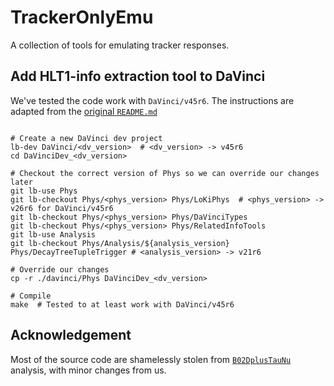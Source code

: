 # TrackerOnlyEmu
A collection of tools for emulating tracker responses.


## Add HLT1-info extraction tool to DaVinci
We've tested the code work with `DaVinci/v45r6`. The instructions are adapted from the
[original `README.md`](https://gitlab.cern.ch/lhcb-slb/B02DplusTauNu/-/blob/master/tuple_production/tuple_tools_src/RelatedInfoTools/README.md)

```shell

# Create a new DaVinci dev project
lb-dev DaVinci/<dv_version>  # <dv_version> -> v45r6
cd DaVinciDev_<dv_version>

# Checkout the correct version of Phys so we can override our changes later
git lb-use Phys
git lb-checkout Phys/<phys_version> Phys/LoKiPhys  # <phys_version> -> v26r6 for DaVinci/v45r6
git lb-checkout Phys/<phys_version> Phys/DaVinciTypes
git lb-checkout Phys/<phys_version> Phys/RelatedInfoTools
git lb-use Analysis
git lb-checkout Phys/Analysis/${analysis_version} Phys/DecayTreeTupleTrigger # <analysis_version> -> v21r6

# Override our changes
cp -r ./davinci/Phys DaVinciDev_<dv_version>

# Compile
make  # Tested to at least work with DaVinci/v45r6
```


## Acknowledgement
Most of the source code are shamelessly stolen from [`B02DplusTauNu`](https://gitlab.cern.ch/lhcb-slb/B02DplusTauNu) analysis,
with minor changes from us.
